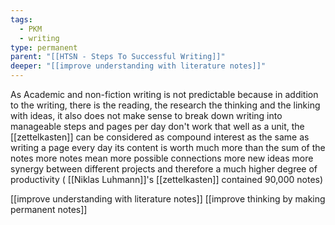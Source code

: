 ```yaml
---
tags:
  - PKM
  - writing
type: permanent
parent: "[[HTSN - Steps To Successful Writing]]"
deeper: "[[improve understanding with literature notes]]"
---
```

As Academic and non-fiction writing is not predictable because in addition to the writing, there is the reading, the research the thinking and the linking with ideas, it also does not make sense to break down writing into manageable steps and pages per day don't work that well as a unit, the [[zettelkasten]] can be considered as compound interest as the same as writing a page every day its content is worth much more than the sum of the notes more notes mean more possible connections more new ideas more synergy between different projects and therefore a much higher degree of productivity ( [[Niklas Luhmann]]'s [[zettelkasten]] contained 90,000 notes) 

[[improve understanding with literature notes]]
[[improve thinking by making permanent notes]]

